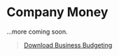 # Company Money

...more coming soon. 

> [Download Business Budgeting](https://github.com/vcd/480/blob/master/downloads/budgeting/Budgeting-Business.numbers?raw=true) 